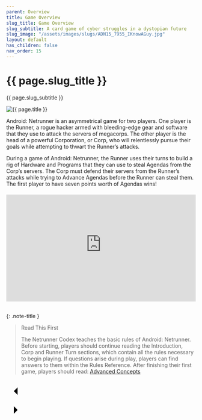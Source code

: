 ```yaml
---
parent: Overview
title: Game Overview
slug_title: Game Overview
slug_subtitle: A card game of cyber struggles in a dystopian future
slug_image: "/assets/images/slugs/ADN15_7955_IKnowAGuy.jpg"
layout: default
has_children: false
nav_order: 15
---
```

<div class="slug">
    <div class="title-container">
        <h1 class="page-slug_title">{{ page.slug_title }}</h1>
        <p class="page-slug_subtitle">{{ page.slug_subtitle }}</p>
    </div>
    <div class="image-container faded-left">
        <img src="{{ page.slug_image | relative_url }}" alt="{{ page.title }}" />
    </div>
</div>

Android: Netrunner is an asymmetrical game for two players. One player is the Runner, a rogue hacker armed with bleeding-edge gear and software that they use to attack the servers of megacorps. The other player is the head of a powerful Corporation, or Corp, who will relentlessly pursue their goals while attempting to thwart the Runner’s attacks.

During a game of Android: Netrunner, the Runner uses their turns to build a rig of Hardware and Programs that they can use to steal Agendas from the Corp’s servers. The Corp must defend their servers from the Runner’s attacks while trying to Advance Agendas before the Runner can steal them. The first player to have seven points worth of Agendas wins!

<p style="margin-top: 20px;"></p>
<div style="display: flex; justify-content: center;">
  <div style="width: 100%; max-width: 560px; aspect-ratio: 16 / 9; position: relative;">
    <iframe
      style="position: absolute; top: 0; left: 0; width: 100%; height: 100%;"
      src="https://www.youtube-nocookie.com/embed/1dtvARFeCvw?si=IDwFzW3dTG1ZDWC9"
      title="YouTube video player"
      frameborder="0"
      allow="accelerometer; autoplay; clipboard-write; encrypted-media; gyroscope; picture-in-picture; web-share"
      referrerpolicy="strict-origin-when-cross-origin"
      allowfullscreen>
    </iframe>
  </div>
</div>

<br>

{: .note-title }
> Read This First
>
> The Netrunner Codex teaches the basic rules of Android: Netrunner. Before starting, players should continue reading the Introduction, Corp and Runner Turn sections, which contain all the rules necessary to begin playing. If questions arise during play, players can find answers to them within the Rules Reference. After finishing their first game, players should read: [Advanced Concepts](/docs/advanced)

<div class="nav-buttons">
  <!-- Previous Button -->
  <a href="/docs/welcome" class="nav-button" aria-label="Previous page">
    <div class="nav-item">
      <svg xmlns="http://www.w3.org/2000/svg" width="50" height="50" viewBox="0 0 50 50">
        <path d="M30 20L20 30L30 40" />
      </svg>
    </div>
  </a>

  <!-- Next Button -->
  <a href="/docs/components" class="nav-button" aria-label="Next page">
    <div class="nav-item">
      <svg xmlns="http://www.w3.org/2000/svg" width="50" height="50" viewBox="0 0 50 50">
        <path d="M20 20L30 30L20 40" />
      </svg>
    </div>
  </a>
</div>
